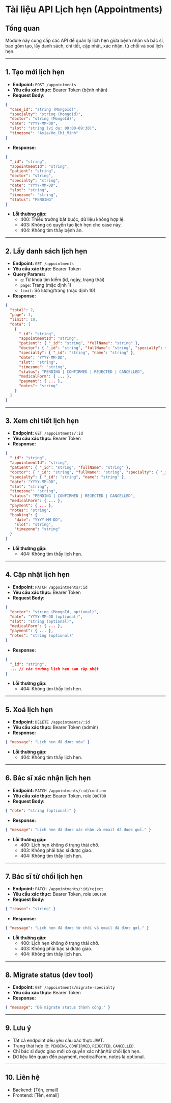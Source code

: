 # Tài liệu API Lịch hẹn (Appointments)

## Tổng quan

Module này cung cấp các API để quản lý lịch hẹn giữa bệnh nhân và bác sĩ, bao gồm tạo, lấy danh sách, chi tiết, cập nhật, xác nhận, từ chối và xoá lịch hẹn.

---

## 1. Tạo mới lịch hẹn

- **Endpoint:** `POST /appointments`
- **Yêu cầu xác thực:** Bearer Token (bệnh nhân)
- **Request Body:**

```json
{
  "case_id": "string (MongoId)",
  "specialty": "string (MongoId)",
  "doctor": "string (MongoId)",
  "date": "YYYY-MM-DD",
  "slot": "string (ví dụ: 09:00-09:30)",
  "timezone": "Asia/Ho_Chi_Minh"
}
```

- **Response:**

```json
{
  "_id": "string",
  "appointmentId": "string",
  "patient": "string",
  "doctor": "string",
  "specialty": "string",
  "date": "YYYY-MM-DD",
  "slot": "string",
  "timezone": "string",
  "status": "PENDING"
}
```

- **Lỗi thường gặp:**
  - 400: Thiếu trường bắt buộc, dữ liệu không hợp lệ.
  - 403: Không có quyền tạo lịch hẹn cho case này.
  - 404: Không tìm thấy bệnh án.

---

## 2. Lấy danh sách lịch hẹn

- **Endpoint:** `GET /appointments`
- **Yêu cầu xác thực:** Bearer Token
- **Query Params:**
  - `q`: Từ khoá tìm kiếm (id, ngày, trạng thái)
  - `page`: Trang (mặc định 1)
  - `limit`: Số lượng/trang (mặc định 10)
- **Response:**

```json
{
  "total": 2,
  "page": 1,
  "limit": 10,
  "data": [
    {
      "_id": "string",
      "appointmentId": "string",
      "patient": { "_id": "string", "fullName": "string" },
      "doctor": { "_id": "string", "fullName": "string", "specialty": { "_id": "string", "name": "string" } },
      "specialty": { "_id": "string", "name": "string" },
      "date": "YYYY-MM-DD",
      "slot": "string",
      "timezone": "string",
      "status": "PENDING | CONFIRMED | REJECTED | CANCELLED",
      "medicalForm": { ... },
      "payment": { ... },
      "notes": "string"
    }
  ]
}
```

---

## 3. Xem chi tiết lịch hẹn

- **Endpoint:** `GET /appointments/:id`
- **Yêu cầu xác thực:** Bearer Token
- **Response:**

```json
{
  "_id": "string",
  "appointmentId": "string",
  "patient": { "_id": "string", "fullName": "string" },
  "doctor": { "_id": "string", "fullName": "string", "specialty": { "_id": "string", "name": "string" } },
  "specialty": { "_id": "string", "name": "string" },
  "date": "YYYY-MM-DD",
  "slot": "string",
  "timezone": "string",
  "status": "PENDING | CONFIRMED | REJECTED | CANCELLED",
  "medicalForm": { ... },
  "payment": { ... },
  "notes": "string",
  "booking": {
    "date": "YYYY-MM-DD",
    "slot": "string",
    "timezone": "string"
  }
}
```

- **Lỗi thường gặp:**
  - 404: Không tìm thấy lịch hẹn.

---

## 4. Cập nhật lịch hẹn

- **Endpoint:** `PATCH /appointments/:id`
- **Yêu cầu xác thực:** Bearer Token
- **Request Body:**

```json
{
  "doctor": "string (MongoId, optional)",
  "date": "YYYY-MM-DD (optional)",
  "slot": "string (optional)",
  "medicalForm": { ... },
  "payment": { ... },
  "notes": "string (optional)"
}
```

- **Response:**

```json
{
  "_id": "string",
  ... // các trường lịch hẹn sau cập nhật
}
```

- **Lỗi thường gặp:**
  - 404: Không tìm thấy lịch hẹn.

---

## 5. Xoá lịch hẹn

- **Endpoint:** `DELETE /appointments/:id`
- **Yêu cầu xác thực:** Bearer Token (admin)
- **Response:**

```json
{ "message": "Lịch hẹn đã được xóa" }
```

- **Lỗi thường gặp:**
  - 404: Không tìm thấy lịch hẹn.

---

## 6. Bác sĩ xác nhận lịch hẹn

- **Endpoint:** `PATCH /appointments/:id/confirm`
- **Yêu cầu xác thực:** Bearer Token, role `DOCTOR`
- **Request Body:**

```json
{ "note": "string (optional)" }
```

- **Response:**

```json
{ "message": "Lịch hẹn đã được xác nhận và email đã được gửi." }
```

- **Lỗi thường gặp:**
  - 400: Lịch hẹn không ở trạng thái chờ.
  - 403: Không phải bác sĩ được giao.
  - 404: Không tìm thấy lịch hẹn.

---

## 7. Bác sĩ từ chối lịch hẹn

- **Endpoint:** `PATCH /appointments/:id/reject`
- **Yêu cầu xác thực:** Bearer Token, role `DOCTOR`
- **Request Body:**

```json
{ "reason": "string" }
```

- **Response:**

```json
{ "message": "Lịch hẹn đã được từ chối và email đã được gửi." }
```

- **Lỗi thường gặp:**
  - 400: Lịch hẹn không ở trạng thái chờ.
  - 403: Không phải bác sĩ được giao.
  - 404: Không tìm thấy lịch hẹn.

---

## 8. Migrate status (dev tool)

- **Endpoint:** `GET /appointments/migrate-specialty`
- **Yêu cầu xác thực:** Bearer Token
- **Response:**

```json
{ "message": "Đã migrate status thành công." }
```

---

## 9. Lưu ý

- Tất cả endpoint đều yêu cầu xác thực JWT.
- Trạng thái hợp lệ: `PENDING`, `CONFIRMED`, `REJECTED`, `CANCELLED`.
- Chỉ bác sĩ được giao mới có quyền xác nhận/từ chối lịch hẹn.
- Dữ liệu liên quan đến payment, medicalForm, notes là optional.

---

## 10. Liên hệ

- Backend: [Tên, email]
- Frontend: [Tên, email]
